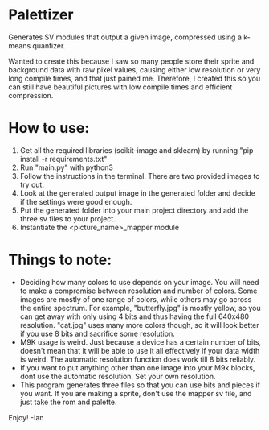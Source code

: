 # Palettizer

Generates SV modules that output a given image, compressed using a k-means quantizer.

Wanted to create this because I saw so many people store their sprite and background data with raw pixel values, causing either low resolution or very long compile times, and that just pained me.
Therefore, I created this so you can still have beautiful pictures with low compile times and efficient compression.

# How to use:

1) Get all the required libraries (scikit-image and sklearn) by running "pip install -r requirements.txt"
2) Run "main.py" with python3
3) Follow the instructions in the terminal. There are two provided images to try out.
4) Look at the generated output image in the generated folder and decide if the settings were good enough.
5) Put the generated folder into your main project directory and add the three sv files to your project.
6) Instantiate the <picture_name>_mapper module

# Things to note:

- Deciding how many colors to use depends on your image. You will need to make a compromise between resolution and number of colors. Some images are mostly of one range of colors, while others may go across the entire spectrum. For example, "butterfly.jpg" is mostly yellow, so you can get away with only using 4 bits and thus having the full 640x480 resolution. "cat.jpg" uses many more colors though, so it will look better if you use 8 bits and sacrifice some resolution.
- M9K usage is weird. Just because a device has a certain number of bits, doesn't mean that it will be able to use it all effectively if your data width is weird. The automatic resolution function does work till 8 bits reliably.
- If you want to put anything other than one image into your M9k blocks, dont use the automatic resolution. Set your own resolution.
- This program generates three files so that you can use bits and pieces if you want. If you are making a sprite, don't use the mapper sv file, and just take the rom and palette.

Enjoy!
-Ian
